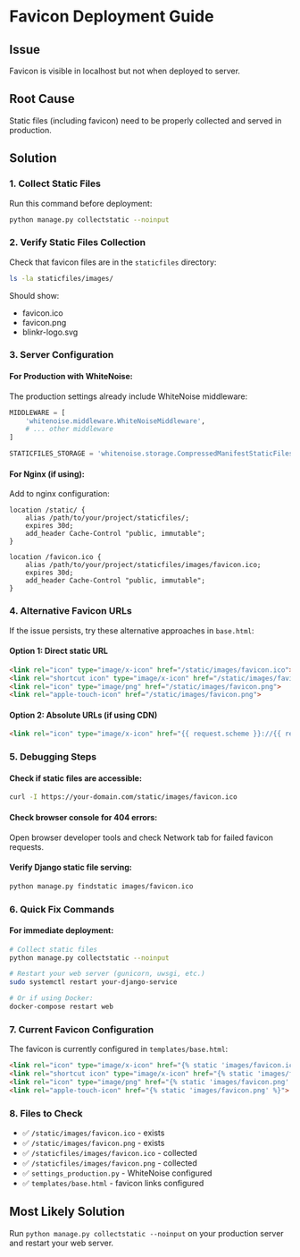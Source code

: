 # Favicon Deployment Guide

## Issue
Favicon is visible in localhost but not when deployed to server.

## Root Cause
Static files (including favicon) need to be properly collected and served in production.

## Solution

### 1. Collect Static Files
Run this command before deployment:
```bash
python manage.py collectstatic --noinput
```

### 2. Verify Static Files Collection
Check that favicon files are in the `staticfiles` directory:
```bash
ls -la staticfiles/images/
```
Should show:
- favicon.ico
- favicon.png
- blinkr-logo.svg

### 3. Server Configuration

#### For Production with WhiteNoise:
The production settings already include WhiteNoise middleware:
```python
MIDDLEWARE = [
    'whitenoise.middleware.WhiteNoiseMiddleware',
    # ... other middleware
]

STATICFILES_STORAGE = 'whitenoise.storage.CompressedManifestStaticFilesStorage'
```

#### For Nginx (if using):
Add to nginx configuration:
```nginx
location /static/ {
    alias /path/to/your/project/staticfiles/;
    expires 30d;
    add_header Cache-Control "public, immutable";
}

location /favicon.ico {
    alias /path/to/your/project/staticfiles/images/favicon.ico;
    expires 30d;
    add_header Cache-Control "public, immutable";
}
```

### 4. Alternative Favicon URLs
If the issue persists, try these alternative approaches in `base.html`:

#### Option 1: Direct static URL
```html
<link rel="icon" type="image/x-icon" href="/static/images/favicon.ico">
<link rel="shortcut icon" type="image/x-icon" href="/static/images/favicon.ico">
<link rel="icon" type="image/png" href="/static/images/favicon.png">
<link rel="apple-touch-icon" href="/static/images/favicon.png">
```

#### Option 2: Absolute URLs (if using CDN)
```html
<link rel="icon" type="image/x-icon" href="{{ request.scheme }}://{{ request.get_host }}{% static 'images/favicon.ico' %}">
```

### 5. Debugging Steps

#### Check if static files are accessible:
```bash
curl -I https://your-domain.com/static/images/favicon.ico
```

#### Check browser console for 404 errors:
Open browser developer tools and check Network tab for failed favicon requests.

#### Verify Django static file serving:
```bash
python manage.py findstatic images/favicon.ico
```

### 6. Quick Fix Commands

#### For immediate deployment:
```bash
# Collect static files
python manage.py collectstatic --noinput

# Restart your web server (gunicorn, uwsgi, etc.)
sudo systemctl restart your-django-service

# Or if using Docker:
docker-compose restart web
```

### 7. Current Favicon Configuration
The favicon is currently configured in `templates/base.html`:
```html
<link rel="icon" type="image/x-icon" href="{% static 'images/favicon.ico' %}">
<link rel="shortcut icon" type="image/x-icon" href="{% static 'images/favicon.ico' %}">
<link rel="icon" type="image/png" href="{% static 'images/favicon.png' %}">
<link rel="apple-touch-icon" href="{% static 'images/favicon.png' %}">
```

### 8. Files to Check
- ✅ `/static/images/favicon.ico` - exists
- ✅ `/static/images/favicon.png` - exists  
- ✅ `/staticfiles/images/favicon.ico` - collected
- ✅ `/staticfiles/images/favicon.png` - collected
- ✅ `settings_production.py` - WhiteNoise configured
- ✅ `templates/base.html` - favicon links configured

## Most Likely Solution
Run `python manage.py collectstatic --noinput` on your production server and restart your web server.
